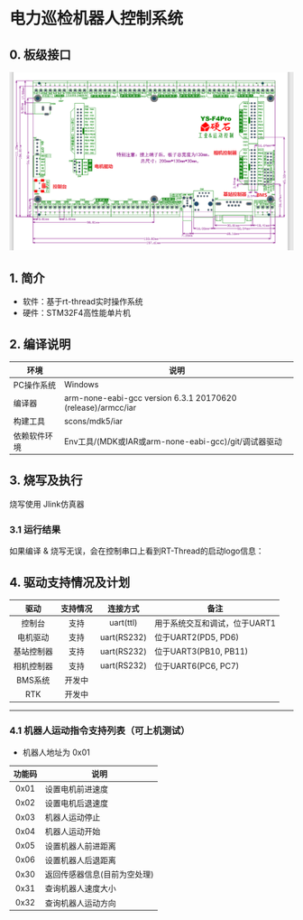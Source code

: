 # 电力巡检机器人控制系统

## 0. 板级接口

![板级接口](https://raw.githubusercontent.com/vito-chl/ELE_robot_controller/master/figures/板级接口说明.png)

## 1. 简介

- 软件：基于rt-thread实时操作系统
- 硬件：STM32F4高性能单片机
  

## 2. 编译说明


| 环境         | 说明                                                         |
| ------------ | ------------------------------------------------------------ |
| PC操作系统   | Windows                                                      |
| 编译器       | arm-none-eabi-gcc version 6.3.1 20170620 (release)/armcc/iar |
| 构建工具     | scons/mdk5/iar                                               |
| 依赖软件环境 | Env工具/(MDK或IAR或arm-none-eabi-gcc)/git/调试器驱动         |




## 3. 烧写及执行

烧写使用 Jlink仿真器

### 3.1 运行结果

如果编译 & 烧写无误，会在控制串口上看到RT-Thread的启动logo信息：




## 4. 驱动支持情况及计划

| 驱动       | 支持情况 | 连接方式 | 备注                         |
| :--------: | :------: | :--------------------------: | ---------- |
| 控制台 | 支持 | uart(ttl) | 用于系统交互和调试，位于UART1 |
| 电机驱动 | 支持     | uart(RS232) | 位于UART2(PD5, PD6) |
| 基站控制器  | 支持     | uart(RS232) | 位于UART3(PB10, PB11) |
| 相机控制器 | 支持     | uart(RS232) | 位于UART6(PC6, PC7) |
| BMS系统 | 开发中   |      |                       |
| RTK | 开发中  |      |           |

------

### 4.1 机器人运动指令支持列表（可上机测试）

- 机器人地址为 0x01

| 功能码 | 说明                         |
| :----: | ---------------------------- |
|  0x01  | 设置电机前进速度             |
|  0x02  | 设置电机后退速度             |
|  0x03  | 机器人运动停止               |
|  0x04  | 机器人运动开始               |
|  0x05  | 设置机器人前进距离           |
|  0x06  | 设置机器人后退距离           |
|  0x30  | 返回传感器信息(目前为空处理) |
|  0x31  | 查询机器人速度大小           |
|  0x32  | 查询机器人运动方向           |
